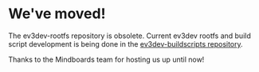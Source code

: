 # We've moved!

The ev3dev-rootfs repository is obsolete. Current ev3dev rootfs and build script development is being done in the [ev3dev-buildscripts repository](https://github.com/ev3dev/ev3dev-buildscripts).

Thanks to the Mindboards team for hosting us up until now!


